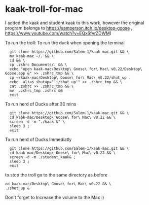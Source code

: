 # kaak-troll-for-mac
I added the kaak and student kaak to this work, however the original program belongs to https://samperson.itch.io/desktop-goose , https://www.youtube.com/watch?v=EQx6fyrZDWM)

To run the troll:
To run the duck when opening the terminal
```
  git clone https://github.com/Salem-1/kaak-mac.git && \
  mv kaak-mac ~/. && \
  cd && \
  cp .zshrc Documents/. && \
  echo "open kaak-mac/Desktop\ Goose\ for\ Mac\ v0.22/Desktop\ Goose.app &" >> .zshrc_tmp && \
  cp ~/kaak-mac/Desktop\ Goose\ for\ Mac\ v0.22/shut_up .
  echo  alias shutup="'~/shut_up'" >> .zshrc_tmp && \
  cat .zshrc >> .zshrc_tmp && \
  mv  .zshrc_tmp .zshrc &&
  exit
```

To run herd of Ducks after 30 mins

```
  git clone https://github.com/Salem-1/kaak-mac.git && \
  cd kaak-mac/Desktop\ Goose\ for\ Mac\ v0.22 && \
  screen -d -m "./kaak &" \
  sleep 3 ;
  exit
```

To run herd of Ducks Immediatly


```
  git clone https://github.com/Salem-1/kaak-mac.git && \
  cd kaak-mac/Desktop\ Goose\ for\ Mac\ v0.22 && \
  screen -d -m ./student_kaak& ;
  sleep 3 ;
  exit
```
to stop the troll go to the same directory as before
  ```
  cd kaak-mac/Desktop\ Goose\ for\ Mac\ v0.22 && \
  ./shut_up &
```

Don't forget to Increase the volume to the Max :)
